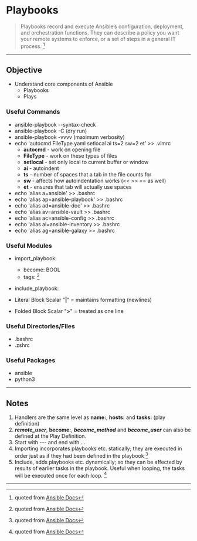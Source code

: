 # Playbooks

> Playbooks record and execute Ansible’s configuration, deployment, and orchestration functions. They can describe a policy you want your remote systems to enforce, or a set of steps in a general IT process. [^playbooks]

---

## Objective
* Understand core components of Ansible
	* Playbooks
	* Plays
	
### Useful Commands
* ansible-playbook --syntax-check
* ansible-playbook -C (dry run)
* ansible-playbook -vvvv (maximum verbosity)
* echo 'autocmd FileType yaml setlocal ai ts=2 sw=2 et' >> .vimrc
	* **autocmd** - work on opening file 
	* **FileType** - work on these types of files
	* **setlocal** - set only local to current buffer or window
	* **ai** - autoindent
	* **ts** - number of spaces that a tab in the file counts for
	* **sw** - affects how autoindentation works (<< >> == as well)
	* **et** - ensures that tab will actually use spaces
* echo 'alias a=ansible' >> .bashrc
* echo 'alias ap=ansible-playbook' >> .bashrc
* echo 'alias ad=ansible-doc' >> .bashrc
* echo 'alias av=ansible-vault >> .bashrc
* echo 'alias ac=ansible-config >> .bashrc
* echo 'alias ai=ansible-inventory >> .bashrc
* echo 'alias ag=ansible-galaxy >> .bashrc

### Useful Modules
* import_playbook:
	* become: BOOL
	* tags: [^playbook_keywords]
* include_playbook:

* Literal Block Scalar "**|**" = maintains formatting (newlines)
* Folded Block Scalar "**>**" = treated as one line

### Useful Directories/Files
* .bashrc
* .zshrc

### Useful Packages
* ansible
* python3

---

## Notes
1. Handlers are the same level as **name:**, **hosts:** and **tasks:** (play definition)
2. ***remote_user***, **become:**, ***become_method*** and ***become_user*** can also be defined at the Play Definition.
3. Start with --- and end with ...
4. Importing incorporates playbooks etc. statically; they are executed in order just as if they had been defined in the playbook [^importing]
5. Include, adds playbooks etc. dynamically; so they can be affected by results of earlier tasks in the playbook. Useful when looping, the tasks will be executed once for each loop. [^including]

---

[^playbooks]: quoted from [Ansible Docs](https://docs.ansible.com/ansible/latest/user_guide/playbooks.html)
[^importing]: quoted from [Ansible Docs](https://docs.ansible.com/ansible/latest/user_guide/playbooks_reuse.html#playbooks-reuse)
[^including]: quoted from [Ansible Docs](https://docs.ansible.com/ansible/latest/user_guide/playbooks_reuse.html#playbooks-reuse)
[^playbook_keywords]: quoted from [Ansible Docs](https://docs.ansible.com/ansible/latest/reference_appendices/playbooks_keywords.html#playbook-keywords)
